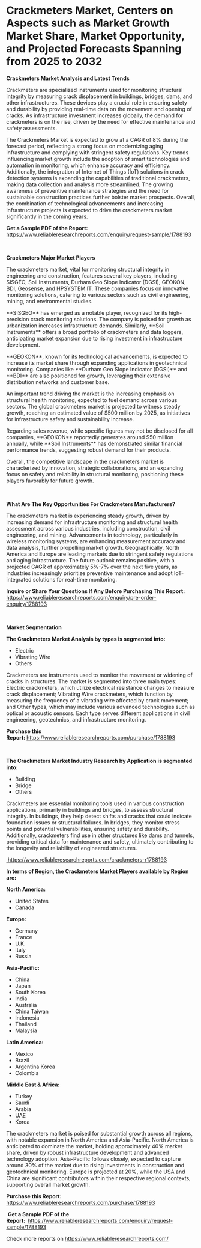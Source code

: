 <p><h1>Crackmeters Market, Centers on Aspects such as Market Growth Market Share, Market Opportunity, and Projected Forecasts Spanning from 2025 to 2032</h1></p><p><strong>Crackmeters Market Analysis and Latest Trends</strong></p>
<p><p>Crackmeters are specialized instruments used for monitoring structural integrity by measuring crack displacement in buildings, bridges, dams, and other infrastructures. These devices play a crucial role in ensuring safety and durability by providing real-time data on the movement and opening of cracks. As infrastructure investment increases globally, the demand for crackmeters is on the rise, driven by the need for effective maintenance and safety assessments.</p><p>The Crackmeters Market is expected to grow at a CAGR of 8% during the forecast period, reflecting a strong focus on modernizing aging infrastructure and complying with stringent safety regulations. Key trends influencing market growth include the adoption of smart technologies and automation in monitoring, which enhance accuracy and efficiency. Additionally, the integration of Internet of Things (IoT) solutions in crack detection systems is expanding the capabilities of traditional crackmeters, making data collection and analysis more streamlined. The growing awareness of preventive maintenance strategies and the need for sustainable construction practices further bolster market prospects. Overall, the combination of technological advancements and increasing infrastructure projects is expected to drive the crackmeters market significantly in the coming years.</p></p>
<p><strong>Get a Sample PDF of the Report:&nbsp;</strong> <a href="https://www.reliableresearchreports.com/enquiry/request-sample/1788193?utm_campaign=1558&utm_medium=2&utm_source=Github&utm_content=ia&utm_term=11042025&utm_id=crackmeters">https://www.reliableresearchreports.com/enquiry/request-sample/1788193</a></p>
<p>&nbsp;</p>
<p><strong>Crackmeters Major Market Players</strong></p>
<p><p>The crackmeters market, vital for monitoring structural integrity in engineering and construction, features several key players, including SISGEO, Soil Instruments, Durham Geo Slope Indicator (DGSI), GEOKON, BDI, Geosense, and HPSYSTEM.IT. These companies focus on innovative monitoring solutions, catering to various sectors such as civil engineering, mining, and environmental studies.</p><p>**SISGEO** has emerged as a notable player, recognized for its high-precision crack monitoring solutions. The company is poised for growth as urbanization increases infrastructure demands. Similarly, **Soil Instruments** offers a broad portfolio of crackmeters and data loggers, anticipating market expansion due to rising investment in infrastructure development.</p><p>**GEOKON**, known for its technological advancements, is expected to increase its market share through expanding applications in geotechnical monitoring. Companies like **Durham Geo Slope Indicator (DGSI)** and **BDI** are also positioned for growth, leveraging their extensive distribution networks and customer base.</p><p>An important trend driving the market is the increasing emphasis on structural health monitoring, expected to fuel demand across various sectors. The global crackmeters market is projected to witness steady growth, reaching an estimated value of $500 million by 2025, as initiatives for infrastructure safety and sustainability increase.</p><p>Regarding sales revenue, while specific figures may not be disclosed for all companies, **GEOKON** reportedly generates around $50 million annually, while **Soil Instruments** has demonstrated similar financial performance trends, suggesting robust demand for their products.</p><p>Overall, the competitive landscape in the crackmeters market is characterized by innovation, strategic collaborations, and an expanding focus on safety and reliability in structural monitoring, positioning these players favorably for future growth.</p></p>
<p>&nbsp;</p>
<p><strong>What Are The Key Opportunities For Crackmeters Manufacturers?</strong></p>
<p><p>The crackmeters market is experiencing steady growth, driven by increasing demand for infrastructure monitoring and structural health assessment across various industries, including construction, civil engineering, and mining. Advancements in technology, particularly in wireless monitoring systems, are enhancing measurement accuracy and data analysis, further propelling market growth. Geographically, North America and Europe are leading markets due to stringent safety regulations and aging infrastructure. The future outlook remains positive, with a projected CAGR of approximately 5%-7% over the next five years, as industries increasingly prioritize preventive maintenance and adopt IoT-integrated solutions for real-time monitoring.</p></p>
<p><strong>Inquire or Share Your Questions If Any Before Purchasing This Report:</strong> <a href="https://www.reliableresearchreports.com/enquiry/pre-order-enquiry/1788193?utm_campaign=1558&utm_medium=2&utm_source=Github&utm_content=ia&utm_term=11042025&utm_id=crackmeters">https://www.reliableresearchreports.com/enquiry/pre-order-enquiry/1788193</a></p>
<p>&nbsp;</p>
<p><strong>Market Segmentation</strong></p>
<p><strong>The Crackmeters Market Analysis by types is segmented into:</strong></p>
<p><ul><li>Electric</li><li>Vibrating Wire</li><li>Others</li></ul></p>
<p><p>Crackmeters are instruments used to monitor the movement or widening of cracks in structures. The market is segmented into three main types: Electric crackmeters, which utilize electrical resistance changes to measure crack displacement; Vibrating Wire crackmeters, which function by measuring the frequency of a vibrating wire affected by crack movement; and Other types, which may include various advanced technologies such as optical or acoustic sensors. Each type serves different applications in civil engineering, geotechnics, and infrastructure monitoring.</p></p>
<p><strong>Purchase this Report:&nbsp;</strong><a href="https://www.reliableresearchreports.com/purchase/1788193?utm_campaign=1558&utm_medium=2&utm_source=Github&utm_content=ia&utm_term=11042025&utm_id=crackmeters">https://www.reliableresearchreports.com/purchase/1788193</a></p>
<p>&nbsp;</p>
<p><strong>The Crackmeters Market Industry Research by Application is segmented into:</strong></p>
<p><ul><li>Building</li><li>Bridge</li><li>Others</li></ul></p>
<p><p>Crackmeters are essential monitoring tools used in various construction applications, primarily in buildings and bridges, to assess structural integrity. In buildings, they help detect shifts and cracks that could indicate foundation issues or structural failures. In bridges, they monitor stress points and potential vulnerabilities, ensuring safety and durability. Additionally, crackmeters find use in other structures like dams and tunnels, providing critical data for maintenance and safety, ultimately contributing to the longevity and reliability of engineered structures.</p></p>
<p><a href="https://www.reliableresearchreports.com/crackmeters-r1788193?utm_campaign=1558&utm_medium=2&utm_source=Github&utm_content=ia&utm_term=11042025&utm_id=crackmeters">&nbsp;https://www.reliableresearchreports.com/crackmeters-r1788193</a></p>
<p><strong>In terms of Region, the Crackmeters Market Players available by Region are:</strong></p>
<p>
    <p> <strong> North America: </strong>
        <ul>
            <li>United States</li>
            <li>Canada</li>
        </ul>
        </p> 
    <p> <strong> Europe: </strong>
        <ul>
            <li>Germany</li>
            <li>France</li>
            <li>U.K.</li>
            <li>Italy</li>
            <li>Russia</li>
        </ul>
        </p> 
    <p> <strong> Asia-Pacific: </strong>
        <ul>
            <li>China</li>
            <li>Japan</li>
            <li>South Korea</li>
            <li>India</li>
            <li>Australia</li>
            <li>China Taiwan</li>
            <li>Indonesia</li>
            <li>Thailand</li>
            <li>Malaysia</li>
        </ul>
        </p> 
    <p> <strong> Latin America: </strong>
        <ul>
            <li>Mexico</li>
            <li>Brazil</li>
            <li>Argentina Korea</li>
            <li>Colombia</li>
        </ul>
        </p> 
    <p> <strong> Middle East & Africa: </strong>
        <ul>
            <li>Turkey</li>
            <li>Saudi</li>
            <li>Arabia</li>
            <li>UAE</li>
            <li>Korea</li>
        </ul>
    </p>
    </p>
<p><p>The crackmeters market is poised for substantial growth across all regions, with notable expansion in North America and Asia-Pacific. North America is anticipated to dominate the market, holding approximately 40% market share, driven by robust infrastructure development and advanced technology adoption. Asia-Pacific follows closely, expected to capture around 30% of the market due to rising investments in construction and geotechnical monitoring. Europe is projected at 20%, while the USA and China are significant contributors within their respective regional contexts, supporting overall market growth.</p></p>
<p><strong>Purchase this Report: </strong><a href="https://www.reliableresearchreports.com/purchase/1788193?utm_campaign=1558&utm_medium=2&utm_source=Github&utm_content=ia&utm_term=11042025&utm_id=crackmeters">https://www.reliableresearchreports.com/purchase/1788193</a></p>
<p>&nbsp;<strong>Get a Sample PDF of the Report:&nbsp;&nbsp;</strong><a href="https://www.reliableresearchreports.com/enquiry/request-sample/1788193?utm_campaign=1558&utm_medium=2&utm_source=Github&utm_content=ia&utm_term=11042025&utm_id=crackmeters">https://www.reliableresearchreports.com/enquiry/request-sample/1788193</a></p>
<p><strong></strong></p>
<p>Check more reports on <a href="https://www.reliableresearchreports.com/?utm_campaign=1558&utm_medium=2&utm_source=Github&utm_content=ia&utm_term=11042025&utm_id=crackmeters">https://www.reliableresearchreports.com/</a></p>